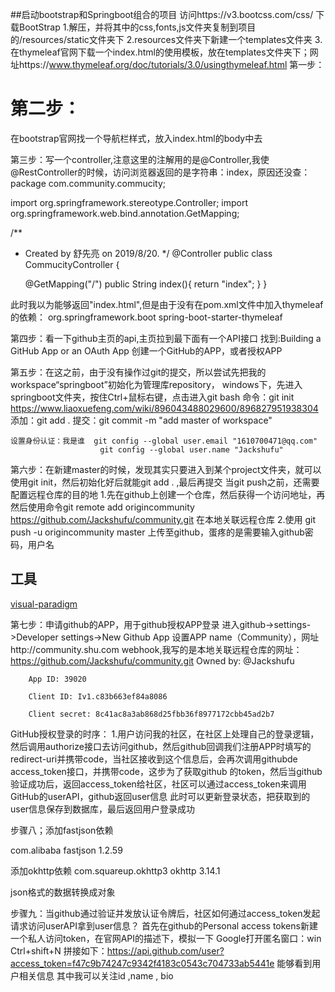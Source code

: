 ##启动bootstrap和Springboot组合的项目
访问https://v3.bootcss.com/css/ 下载BootStrap
1.解压，并将其中的css,fonts,js文件夹复制到项目的/resources/static文件夹下
2.resources文件夹下新建一个templates文件夹
3.在thymeleaf官网下载一个index.html的使用模板，放在templates文件夹下；网址https://www.thymeleaf.org/doc/tutorials/3.0/usingthymeleaf.html
第一步：
<!DOCTYPE html>

  <html xmlns:th="http://www.thymeleaf.org">

  <head>
      <title>亮亮社区</title>
      <meta http-equiv="Content-Type" content="text/html; charset=UTF-8" />
      <!--三个资源文件的引入-->
      <link rel="stylesheet" href="css/bootstrap.min.css">
      <link rel="stylesheet" href="css/bootstrap-theme.min.css">
      <script src="js/bootstrap.min.js" type="application/javascript"></script>

  </head>
  <body>
  </body>
  </html>

# 第二步：
 在bootstrap官网找一个导航栏样式，放入index.html的body中去

 第三步：写一个controller,注意这里的注解用的是@Controller,我使@RestController的时候，访问浏览器返回的是字符串：index，原因还没查：
package com.community.commucity;

import org.springframework.stereotype.Controller;
import org.springframework.web.bind.annotation.GetMapping;

/**
 * Created by 舒先亮 on 2019/8/20.
 */
@Controller
public class CommucityController {

    @GetMapping("/")
    public String index(){
        return "index";
    }
}

此时我以为能够返回"index.html",但是由于没有在pom.xml文件中加入thymeleaf的依赖：
             <dependency>
    			<groupId>org.springframework.boot</groupId>
    			<artifactId>spring-boot-starter-thymeleaf</artifactId>
    		</dependency>

第四步：看一下github主页的api,主页拉到最下面有一个API接口
    找到:Building a GitHub App or an OAuth App     创建一个GitHub的APP，或者授权APP

第五步：在这之前，由于没有操作过git的提交，所以尝试先把我的workspace“springboot”初始化为管理库repository，
    windows下，先进入springboot文件夹，按住Ctrl+鼠标右键，点击进入git bash
    命令：git init             https://www.liaoxuefeng.com/wiki/896043488029600/896827951938304
    添加：git add .
    提交：git commit -m "add master of workspace"

    设置身份认证：我是谁  git config --global user.email "1610700471@qq.com"
                        git config --global user.name "Jackshufu"

第六步：在新建master的时候，发现其实只要进入到某个project文件夹，就可以使用git init，然后初始化好后就能git add . ,最后再提交
    当git push之前，还需要配置远程仓库的目的地
    1.先在github上创建一个仓库，然后获得一个访问地址，再然后使用命令git remote add origincommunity https://github.com/Jackshufu/community.git
    在本地关联远程仓库
    2.使用 git push -u origincommunity master  上传至github，蛋疼的是需要输入github密码，用户名

## 工具
   [visual-paradigm](https://www.visual-paradigm.com/cn/)
   
第七步：申请github的APP，用于github授权APP登录
        进入github->settings->Developer settings->New Github App
        设置APP name（Community），网址http://community.shu.com
        webhook,我写的是本地关联远程仓库的网址：https://github.com/Jackshufu/community.git
        Owned by: @Jackshufu
        
        App ID: 39020
        
        Client ID: Iv1.c83b663ef84a8086
        
        Client secret: 8c41ac8a3ab868d25fbb36f8977172cbb45ad2b7
    
GitHub授权登录的时序：
1.用户访问我的社区，在社区上处理自己的登录逻辑，然后调用authorize接口去访问github，然后github回调我们注册APP时填写的
redirect-uri并携带code，当社区接收到这个信息后，会再次调用githubde access_token接口，并携带code，这步为了获取github
的token，然后当github验证成功后，返回access_token给社区，社区可以通过access_token来调用GitHub的userAPI，github返回user信息
此时可以更新登录状态，把获取到的user信息保存到数据库，最后返回用户登录成功

步骤八；添加fastjson依赖
<!-- https://mvnrepository.com/artifact/com.alibaba/fastjson -->
<dependency>
    <groupId>com.alibaba</groupId>
    <artifactId>fastjson</artifactId>
    <version>1.2.59</version>
</dependency>

添加okhttp依赖
        <dependency>
			<groupId>com.squareup.okhttp3</groupId>
			<artifactId>okhttp</artifactId>
			<version>3.14.1</version>
		</dependency>
		
json格式的数据转换成对象

步骤九：当github通过验证并发放认证令牌后，社区如何通过access_token发起请求访问userAPI拿到user信息？
首先在github的Personal access tokens新建一个私人访问token，在官网API的描述下，模拟一下
 Google打开匿名窗口：win   Ctrl+shift+N
 拼接如下：https://api.github.com/user?access_token=f47c9b74247c9342f4183c0543c704733ab5441e
 能够看到用户相关信息
    其中我可以关注id ,name , bio 
    
 
 
 
   


